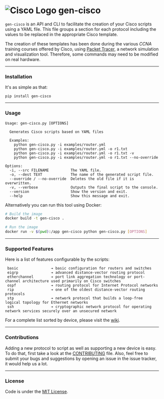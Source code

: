 # ![Cisco Logo](assets/cisco.png "Cisco logo") gen-cisco

`gen-cisco` is an API and CLI to facilitate the creation of your Cisco scripts
using a YAML file. This file groups a section for each protocol including the
values to be replaced in the appropriate Cisco template.

The creation of these templates has been done during the various _CCNA_ training
courses offered by Cisco, using [Packet
Tracer](https://www.netacad.com/courses/packet-tracer-download/), a network
simulation and visualization tool. Therefore, some commands may need to be
modified on real hardware.

---

### Installation

It's as simple as that:

```
pip install gen-cisco
```

---

### Usage

```
Usage: gen-cisco.py [OPTIONS]

  Generates Cisco scripts based on YAML files

  Examples:
    python gen-cisco.py -i examples/router.yml
    python gen-cisco.py -i examples/router.yml -o r1.txt
    python gen-cisco.py -i examples/router.yml -o r1.txt -v
    python gen-cisco.py -i examples/router.yml -o r1.txt --no-override

Options:
  -i, --src FILENAME          The YAML file.
  -o, --dest TEXT             The name of the generated script file.
  --override / --no-override  Deletes the old file if it is overwritten.
  -v, --verbose               Outputs the final script to the console.
  --version                   Show the version and exit.
  --help                      Show this message and exit.
```

Alternatively you can run this tool using Docker:

```bash
# Build the image
docker build -t gen-cisco .

# Run the image
docker run -v $(pwd):/app gen-cisco python gen-cisco.py [OPTIONS]
```

---

### Supported Features

Here is a list of features configurable by the scripts:

```
 basic               ➔ basic configuration for routers and switches
 eigrp               ➔ advanced distance-vector routing protocol
 etherchannel        ➔ port link aggregation technology or port-channel architecture used primarily on Cisco switches
 ospf                ➔ routing protocol for Internet Protocol networks
 rip                 ➔ one of the oldest distance-vector routing protocols
 stp                 ➔ network protocol that builds a loop-free logical topology for Ethernet networks
 ssh                 ➔ cryptographic network protocol for operating network services securely over an unsecured network
```

For a complete list sorted by device, please visit the [wiki](https://github.com/rememberYou/gen-cisco/wiki/Supported-Features).

---

### Contributions

Adding a new protocol to script as well as supporting a new device is easy. To
do that, first take a look at the [CONTRIBUTING](https://github.com/rememberYou/gen-cisco/blob/master/CONTRIBUTING.md)
file. Also, feel free to submit your bugs and suggestions by opening an issue in
the issue tracker, it would help us a lot.

---

### License

Code is under the [MIT License](https://github.com/rememberYou/gen-cisco/blob/master/LICENSE).
